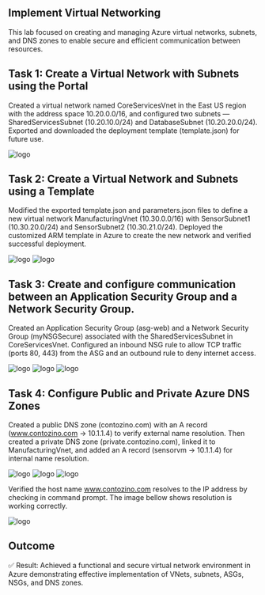 ## Implement Virtual Networking

This lab focused on creating and managing Azure virtual networks, subnets, and DNS zones to enable secure and efficient communication between resources.

## Task 1: Create a Virtual Network with Subnets using the Portal


Created a virtual network named CoreServicesVnet in the East US region with the address space 10.20.0.0/16, and configured two subnets — SharedServicesSubnet (10.20.10.0/24) and DatabaseSubnet (10.20.20.0/24). 
Exported and downloaded the deployment template (template.json) for future use.

![logo](https://github.com/dy1000/Azure-Administrator-AZ-104-Labs/blob/main/Labs/All-Files/Lab4-Pic1.png?raw=true)


## Task 2: Create a Virtual Network and Subnets using a Template


Modified the exported template.json and parameters.json files to define a new virtual network ManufacturingVnet (10.30.0.0/16) with SensorSubnet1 (10.30.20.0/24) and SensorSubnet2 (10.30.21.0/24). 
Deployed the customized ARM template in Azure to create the new network and verified successful deployment.

![logo](https://github.com/dy1000/Azure-Administrator-AZ-104-Labs/blob/main/Labs/All-Files/Lab4-Pic2.png?raw=true)
![logo](https://github.com/dy1000/Azure-Administrator-AZ-104-Labs/blob/main/Labs/All-Files/Lab4-Pic3.png?raw=true)

## Task 3: Create and configure communication between an Application Security Group and a Network Security Group.


Created an Application Security Group (asg-web) and a Network Security Group (myNSGSecure) associated with the SharedServicesSubnet in CoreServicesVnet. 
Configured an inbound NSG rule to allow TCP traffic (ports 80, 443) from the ASG and an outbound rule to deny internet access.

![logo](https://github.com/dy1000/Azure-Administrator-AZ-104-Labs/blob/main/Labs/All-Files/Lab4-Pic4.png?raw=true)
![logo](https://github.com/dy1000/Azure-Administrator-AZ-104-Labs/blob/main/Labs/All-Files/Lab4-Pic5.png?raw=true)
![logo](https://github.com/dy1000/Azure-Administrator-AZ-104-Labs/blob/main/Labs/All-Files/Lab4-Pic6.png?raw=true)

## Task 4: Configure Public and Private Azure DNS Zones


Created a public DNS zone (contozino.com) with an A record (www.contozino.com → 10.1.1.4) to verify external name resolution. 
Then created a private DNS zone (private.contozino.com), linked it to ManufacturingVnet, and added an A record (sensorvm → 10.1.1.4) for internal name resolution.

![logo](https://github.com/dy1000/Azure-Administrator-AZ-104-Labs/blob/main/Labs/All-Files/Lab4-Pic7.png?raw=true)
![logo](https://github.com/dy1000/Azure-Administrator-AZ-104-Labs/blob/main/Labs/All-Files/Lab4-Pic8.png?raw=true)
![logo](https://github.com/dy1000/Azure-Administrator-AZ-104-Labs/blob/main/Labs/All-Files/Lab4-Pic9.png?raw=true)

Verified the host name www.contozino.com resolves to the IP address by checking in command prompt. The image bellow shows resolution is working correctly.

![logo](https://github.com/dy1000/Azure-Administrator-AZ-104-Labs/blob/main/Labs/All-Files/Lab4-Pic10.png?raw=true)

## Outcome 

✅ Result: Achieved a functional and secure virtual network environment in Azure demonstrating effective implementation of VNets, subnets, ASGs, NSGs, and DNS zones.


